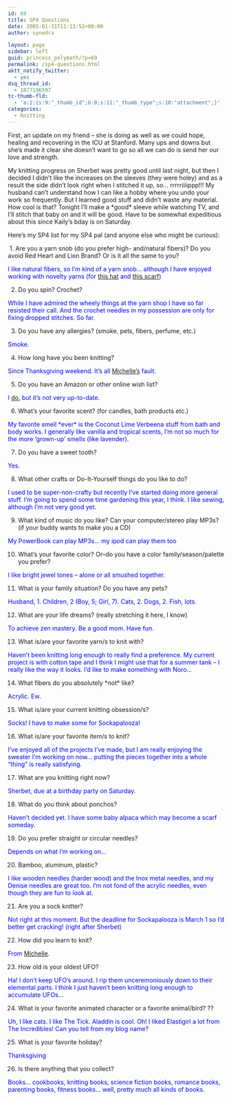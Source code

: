 ```yaml
---
id: 69
title: SP4 Questions
date: 2005-01-31T11:13:52+00:00
author: synedra

layout: page
sidebar: left
guid: princess_polymath/?p=69
permalink: /sp4-questions.html
aktt_notify_twitter:
  - yes
dsq_thread_id:
  - 1877196597
tc-thumb-fld:
  - 'a:2:{s:9:"_thumb_id";b:0;s:11:"_thumb_type";s:10:"attachment";}'
categories:
  - Knitting
---
```

First, an update on my friend &#8211; she is doing as well as we could hope, healing and recovering in the ICU at Stanford. Many ups and downs but she&#8217;s made it clear she doesn&#8217;t want to go so all we can do is send her our love and strength.
  
My knitting progress on Sherbet was pretty good until last night, but then I decided I didn&#8217;t like the increases on the sleeves (they were holey) and as a result the side didn&#8217;t look right when I stitched it up, so&#8230; rrrrriiiippp!!! My husband can&#8217;t understand how I can like a hobby where you undo your work so frequently. But I learned good stuff and didn&#8217;t waste any material. How cool is that? Tonight I&#8217;ll make a \*good\* sleeve while watching TV, and I&#8217;ll stitch that baby on and it will be good. Have to be somewhat expeditious about this since Kaily&#8217;s bday is on Saturday.
  
Here&#8217;s my SP4 list for my SP4 pal (and anyone else who might be curious):
  
 1. Are you a yarn snob (do you prefer high- and/natural fibers)? Do you avoid Red Heart and Lion Brand? Or is it all the same to you? 
  
<font color=blue>I like natural fibers, so I&#8217;m kind of a yarn snob&#8230; although I have enjoyed working with novelty yarns (for [this hat](http://www.perlgoddess.com/blog/archives/2004/12/a_finished_obje.html) and [this scarf](http://www.perlgoddess.com/blog/archives/2004/12/ribbon_yarn_sca.html))</font>
  
2. Do you spin? Crochet?
  
<font color=blue>While I have admired the wheely things at the yarn shop I have so far resisted their call. And the crochet needles in my possession are only for fixing dropped stitches. So far. </font>
  
3. Do you have any allergies? (smoke, pets, fibers, perfume, etc.)
  
<font color=blue>Smoke.</font>
  
4. How long have you been knitting?
  
<font color=blue>Since Thanksgiving weekend. It&#8217;s all [Michelle&#8217;s](http://fickleknitterfiend.domestigirl.com) fault.</font>
  
5. Do you have an Amazon or other online wish list?
  
<font color=blue>I [do](http://www.amazon.com/gp/registry/registry.html/104-4923576-5665505?%5Fencoding=UTF8&id=1UYZQR4LWMTPC), but it&#8217;s not very up-to-date. </font>
  
6. What&#8217;s your favorite scent? (for candles, bath products etc.)
  
<font color=blue>My favorite smell \*ever\* is the Coconut Lime Verbeena stuff from bath and body works. I generally like vanilla and tropical scents, I&#8217;m not so much for the more &#8216;grown-up&#8217; smells (like lavender).</font>
  
7. Do you have a sweet tooth?
  
<font color=blue>Yes.</font>
  
8. What other crafts or Do-It-Yourself things do you like to do?
  
<font color=blue>I used to be super-non-crafty but recently I&#8217;ve started doing more general stuff. I&#8217;m going to spend some time gardening this year, I think. I like sewing, although I&#8217;m not very good yet.</font>
  
9. What kind of music do you like? Can your computer/stereo play MP3s? (if your buddy wants to make you a CD) 
  
<font color=blue>My PowerBook can play MP3s&#8230; my ipod can play them too </font>
  
10. What&#8217;s your favorite color? Or&#8211;do you have a color family/season/palette you prefer?
  
<font color=blue>I like bright jewel tones &#8211; alone or all smushed together.</font>
  
11. What is your family situation? Do you have any pets?
  
<font color=blue>Husband, 1. Children, 2 (Boy, 5; Girl, 7). Cats, 2. Dogs, 2. Fish, lots.</font>
  
12. What are your life dreams? (really stretching it here, I know)
  
<font color=blue>To achieve zen mastery. Be a good mom. Have fun.</font>
  
13. What is/are your favorite yarn/s to knit with?
  
<font color=blue>Haven&#8217;t been knitting long enough to really find a preference. My current project is with cotton tape and I think I might use that for a summer tank &#8211; I really like the way it looks. I&#8217;d like to make something with Noro&#8230;</font>
  
14. What fibers do you absolutely \*not\* like? 
  
<font color=blue>Acrylic. Ew.</font>
  
15. What is/are your current knitting obsession/s? 
  
<font color=blue>Socks! I have to make some for Sockapalooza!</font>
  
16. What is/are your favorite item/s to knit?
  
<font color=blue>I&#8217;ve enjoyed all of the projects I&#8217;ve made, but I am really enjoying the sweater I&#8217;m working on now&#8230; putting the pieces together into a whole &#8220;thing&#8221; is really satisfying.</font>
  
17. What are you knitting right now?
  
<font color=blue>Sherbet, due at a birthday party on Saturday.</font>
  
18. What do you think about ponchos? 
  
<font color=blue>Haven&#8217;t decided yet. I have some baby alpaca which may become a scarf someday.</font>
  
19. Do you prefer straight or circular needles?
  
<font color=blue>Depends on what I&#8217;m working on&#8230;</font>
  
20. Bamboo, aluminum, plastic?
  
<font color=blue>I like wooden needles (harder wood) and the Inox metal needles, and my Denise needles are great too. I&#8217;m not fond of the acrylic needles, even though they are fun to look at.</font>
  
21. Are you a sock knitter?
  
<font color=blue>Not right at this moment. But the deadline for Sockapalooza is March 1 so I&#8217;d better get cracking! (right after Sherbet)</font>
  
22. How did you learn to knit?
  
<font color=blue>From [Michelle](http://fickleknitterfiend.blogspot.com/).</font>
  
23. How old is your oldest UFO?
  
<font color=blue>Ha! I don&#8217;t keep UFO&#8217;s around. I rip them unceremoniously down to their elemental parts. I think I just haven&#8217;t been knitting long enough to accumulate UFOs&#8230;</font>
  
24. What is your favorite animated character or a favorite animal/bird? ??
  
<font color=blue>Uh, I like cats. I like The Tick. Aladdin is cool. Oh! I liked Elastigirl a lot from The Incredibles! Can you tell from my blog name?</font>
  
25. What is your favorite holiday?
  
<font color=blue>Thanksgiving</font>
  
26. Is there anything that you collect?
  
<font color=blue>Books&#8230; cookbooks, knitting books, science fiction books, romance books, parenting books, fitness books&#8230; well, pretty much all kinds of books.</font>